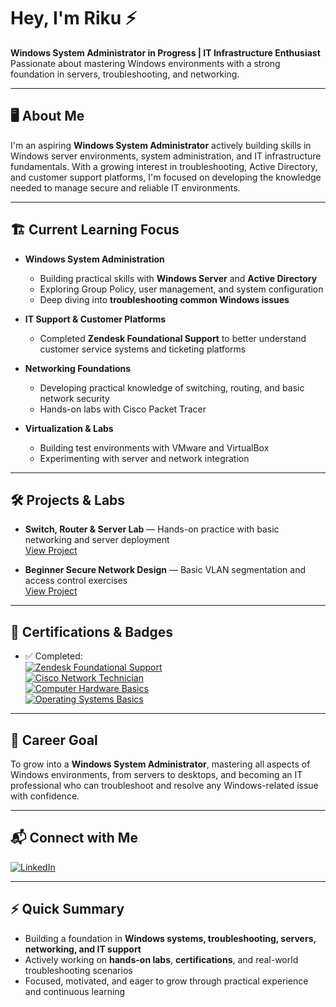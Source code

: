 # Hey, I'm Riku ⚡

**Windows System Administrator in Progress | IT Infrastructure Enthusiast**  
Passionate about mastering Windows environments with a strong foundation in servers, troubleshooting, and networking.

---

## 🖥️ About Me

I'm an aspiring **Windows System Administrator** actively building skills in Windows server environments, system administration, and IT infrastructure fundamentals. With a growing interest in troubleshooting, Active Directory, and customer support platforms, I'm focused on developing the knowledge needed to manage secure and reliable IT environments.

---

## 🏗️ Current Learning Focus

- **Windows System Administration**  
  - Building practical skills with **Windows Server** and **Active Directory**  
  - Exploring Group Policy, user management, and system configuration  
  - Deep diving into **troubleshooting common Windows issues**  

- **IT Support & Customer Platforms**  
  - Completed **Zendesk Foundational Support** to better understand customer service systems and ticketing platforms  

- **Networking Foundations**  
  - Developing practical knowledge of switching, routing, and basic network security  
  - Hands-on labs with Cisco Packet Tracer  

- **Virtualization & Labs**  
  - Building test environments with VMware and VirtualBox  
  - Experimenting with server and network integration  

---

## 🛠️ Projects & Labs

- **Switch, Router & Server Lab** — Hands-on practice with basic networking and server deployment  
  [View Project](https://github.com/CyberSickoexe/switch-router-network)  

- **Beginner Secure Network Design** — Basic VLAN segmentation and access control exercises  
  [View Project](https://github.com/CyberSickoexe/secure-network-design-cisco)  

---

## 🏅 Certifications & Badges

- ✅ Completed:  
  [![Zendesk Foundational Support](https://img.shields.io/badge/Zendesk-Foundational%20Support-green?logo=zendesk)](https://www.credly.com/earner/earned/share/e52a18b1-adca-48c1-8334-324903e409d8)  
  [![Cisco Network Technician](https://img.shields.io/badge/Cisco-Network%20Technician-blue?logo=cisco)](https://www.credly.com/badges/299c4338-0330-40df-9fa2-e7ddf78a31ab)  
  [![Computer Hardware Basics](https://img.shields.io/badge/Hardware-Basics-lightgrey)](https://www.credly.com/badges/f5861fe0-b307-4cdd-b021-88198adc3d07)  
  [![Operating Systems Basics](https://img.shields.io/badge/Operating%20Systems-Basics-lightgrey)](https://www.credly.com/badges/f116ff8a-bcba-466b-a53b-a4211e7ae44f)  

---

## 🎯 Career Goal

To grow into a **Windows System Administrator**, mastering all aspects of Windows environments, from servers to desktops, and becoming an IT professional who can troubleshoot and resolve any Windows-related issue with confidence.

---

## 📬 Connect with Me

[![LinkedIn](https://img.shields.io/badge/LinkedIn-Profile-blue?logo=linkedin)](https://www.linkedin.com/in/riku-32ab26265/)

---

## ⚡ Quick Summary

- Building a foundation in **Windows systems, troubleshooting, servers, networking, and IT support**  
- Actively working on **hands-on labs**, **certifications**, and real-world troubleshooting scenarios  
- Focused, motivated, and eager to grow through practical experience and continuous learning  
